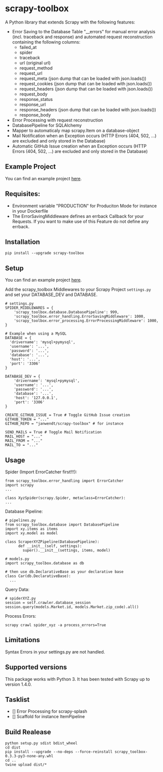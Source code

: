 scrapy-toolbox
=============

A Python library that extends Scrapy with the following features:
- Error Saving to the Database Table "__errors" for manual error analysis (incl. traceback and response) and automated request reconstruction containing the following columns:
  - failed_at
  - spider
  - traceback
  - url (original url)
  - request_method
  - request_url
  - request_meta (json dump that can be loaded with json.loads())
  - request_cookies (json dump that can be loaded with json.loads())
  - request_headers (json dump that can be loaded with json.loads())
  - request_body
  - response_status
  - response_url
  - response_headers (json dump that can be loaded with json.loads())
  - response_body
- Error Processing with request reconstruction
- DatabasePipeline for SQLAlchemy
- Mapper to automaticaly map scrapy.Item on a database-object  
- Mail Notification when an Exception occurs (HTTP Errors (404, 502, ...) are excluded and only stored in the Database)
- Automatic GitHub Issue creation when an Exception occurs (HTTP Errors (404, 502, ...) are excluded and only stored in the Database)

Example Project
------------
You can find an example project [here](example/).

Requisites: 
-----------

* Environment variable "PRODUCTION" for Produciton Mode for instance in your Dockerfile
* The ErrorSavingMiddleware defines an errback Callback for your Requests. If you want to make use of this Feature do not define any errback.

Installation
------------

  ```
  pip install --upgrade scrapy-toolbox
  ```

Setup
-----
You can find an example project [here](example/).

Add the scrapy_toolbox Middlewares to your Scrapy Project `settings.py` and set your DATABASE_DEV and DATABASE.

  ```
  # settings.py
  SPIDER_MIDDLEWARES = {
      'scrapy_toolbox.database.DatabasePipeline': 999,
      'scrapy_toolbox.error_handling.ErrorSavingMiddleware': 1000,
      'scrapy_toolbox.error_processing.ErrorProcessingMiddleware': 1000,
  }

  # Example when using a MySQL
  DATABASE = {
    'drivername': 'mysql+pymysql', 
    'username': '...',
    'password': '...',
    'database': '...',
    'host': '...',
    'port': '3306'
  }

  DATABASE_DEV = {
      'drivername': 'mysql+pymysql',
      'username': '...',
      'password': '...',
      'database': '...',
      'host': '127.0.0.1',
      'port': '3306'
  }

  CREATE_GITHUB_ISSUE = True # Toggle GitHub Issue creation
  GITHUB_TOKEN = "..."
  GITHUB_REPO = "janwendt/scrapy-toolbox" # for instance

  SEND_MAILS = True # Toggle Mail Notification
  MAIL_HOST = "..."
  MAIL_FROM = "..."
  MAIL_TO = "..."
  ```

Usage
-----
Spider (Import ErrorCatcher first!!!):
  ```
  from scrapy_toolbox.error_handling import ErrorCatcher
  import scrapy
  ...

  class XyzSpider(scrapy.Spider, metaclass=ErrorCatcher):
  ...
  ```

Database Pipeline:
  ```
  # pipelines.py
  from scrapy_toolbox.database import DatabasePipeline
  import xy.items as items
  import xy.model as model

  class ScraperXYZPipeline(DatabasePipeline):
        def __init__(self, settings):
          super().__init__(settings, items, model)
  ```

  ```
  # models.py
  import scrapy_toolbox.database as db

  # then use db.DeclarativeBase as your declarative base
  class Car(db.DeclarativeBase):
    ...
  ```

Query Data:
  ```
  # spiderXYZ.py
  session = self.crawler.database_session
  session.query(models.Market.id, models.Market.zip_code).all()
  ```

Process Errors:
  ```
  scrapy crawl spider_xyz -a process_errors=True
  ```

Limitations
------------------
Syntax Errors in your settings.py are not handled.

Supported versions
------------------
This package works with Python 3. It has been tested with Scrapy up to version 1.4.0.

Tasklist
------------------
- [] Error Processing for scrapy-splash
- [] Scaffold for instance ItemPipeline

Build Realease
------------------
```
python setup.py sdist bdist_wheel
cd dist
pip install --upgrade --no-deps --force-reinstall scrapy_toolbox-0.3.3-py3-none-any.whl
cd ..
twine upload dist/*
```
